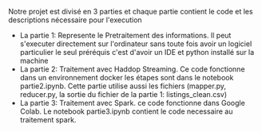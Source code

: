 Notre projet est divisé en 3 parties
et chaque partie contient le code et les descriptions nécessaire pour l'execution

* La partie 1: Represente le Pretraitement des informations. Il peut s'executer directement sur l'ordinateur sans toute fois avoir un logiciel particulier le seul préréquis c'est d'avoir un IDE et python installé sur la machine
* La partie 2: Traitement avec Haddop Streaming. Ce code fonctionne dans un environnement docker les étapes sont dans le notebook partie2.ipynb. Cette partie utilise aussi les fichiers (mapper.py, reducer.py, la sortie du fichier de la partie 1: listings_clean.csv)
* La partie 3: Traitement avec Spark. ce code fonctionne dans Google Colab. Le notebook partie3.ipynb contient le code necessaire au traitement spark.